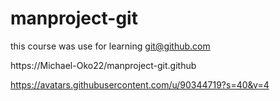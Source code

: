 # manproject-git

this course was use for learning git@github.com

https://Michael-Oko22/manproject-git.github

https://avatars.githubusercontent.com/u/90344719?s=40&v=4
